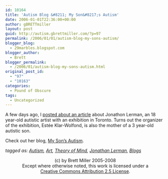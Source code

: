 ```yaml
---
id: 10164
title: 'Autism Blog &#8211; My Son&#8217;s Autism'
date: 2006-01-01T22:36:00+00:00
author: gBRETTmiller
layout: post
guid: http://autism.gbrettmiller.com/?p=97
permalink: /2006/01/01/autism-blog-my-sons-autism/
blogger_blog:
  - 29marbles.blogspot.com
blogger_author:
  - Brett
blogger_permalink:
  - /2006/01/autism-blog-my-sons-autism.html
original_post_id:
  - "97"
  - "10163"
categories:
  - Pound of Obscure
tags:
  - Uncategorized
---
```

A few days ago, I [posted about an article](http://29marbles.blogspot.com/2005/12/art-as-insight-into-autistic-mind.html) about Jonathon Lerman, an 18 year-old autistic artist with an exhibition in Toronto. Turns out the organizer of the exhibition, Estée Klar-Wolfond, is also the mother of a 3 year-old autistic son. 

Check out her blog, [My Son&#8217;s Autism](http://joyofautism.blogspot.com). 

_tagged as: <a href="http://technorati.com/tag/autism" rel="tag">Autism</a>, <a href="http://technorati.com/tag/art" rel="tag">Art</a>, <a href="http://technorati.com/tag/theory+of+mind" rel="tag">Theory of Mind</a>, <a href="http://technorati.com/tag/jonathan+lerman" rel="tag">Jonathan Lerman</a>, <a href="http://technorati.com/tag/blogs" rel="tag">Blogs</a>_

<div class="blogger-post-footer">
  <p align="center">
    (c) by Brett Miller 2005-2008<br /> Except where otherwise noted, this work is licensed under a<br /> <a href="http://creativecommons.org/licenses/by/2.5/" rel="license">Creative Commons Attribution 2.5 License</a>.
  </p>
</div>